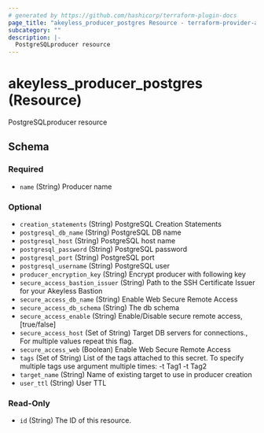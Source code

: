 ```yaml
---
# generated by https://github.com/hashicorp/terraform-plugin-docs
page_title: "akeyless_producer_postgres Resource - terraform-provider-akeyless"
subcategory: ""
description: |-
  PostgreSQLproducer resource
---
```


# akeyless_producer_postgres (Resource)

PostgreSQLproducer resource



<!-- schema generated by tfplugindocs -->
## Schema

### Required

- `name` (String) Producer name

### Optional

- `creation_statements` (String) PostgreSQL Creation Statements
- `postgresql_db_name` (String) PostgreSQL DB name
- `postgresql_host` (String) PostgreSQL host name
- `postgresql_password` (String) PostgreSQL password
- `postgresql_port` (String) PostgreSQL port
- `postgresql_username` (String) PostgreSQL user
- `producer_encryption_key` (String) Encrypt producer with following key
- `secure_access_bastion_issuer` (String) Path to the SSH Certificate Issuer for your Akeyless Bastion
- `secure_access_db_name` (String) Enable Web Secure Remote Access
- `secure_access_db_schema` (String) The db schema
- `secure_access_enable` (String) Enable/Disable secure remote access, [true/false]
- `secure_access_host` (Set of String) Target DB servers for connections., For multiple values repeat this flag.
- `secure_access_web` (Boolean) Enable Web Secure Remote Access
- `tags` (Set of String) List of the tags attached to this secret. To specify multiple tags use argument multiple times: -t Tag1 -t Tag2
- `target_name` (String) Name of existing target to use in producer creation
- `user_ttl` (String) User TTL

### Read-Only

- `id` (String) The ID of this resource.


